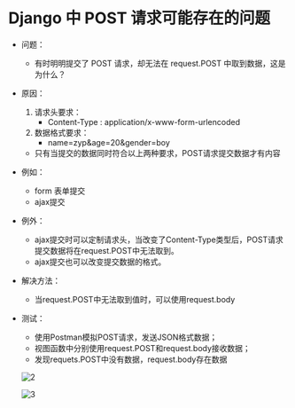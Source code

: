 # Django 中 POST 请求可能存在的问题

- 问题：

  - 有时明明提交了 POST 请求，却无法在 request.POST 中取到数据，这是为什么？

- 原因：

  1. 请求头要求：
     - Content-Type : application/x-www-form-urlencoded
  2. 数据格式要求：
     - name=zyp&age=20&gender=boy

  - 只有当提交的数据同时符合以上两种要求，POST请求提交数据才有内容

- 例如：

  - form 表单提交
  - ajax提交

- 例外：

  - ajax提交时可以定制请求头，当改变了Content-Type类型后，POST请求提交数据将在request.POST中无法取到。
  - ajax提交也可以改变提交数据的格式。

- 解决方法：

  - 当request.POST中无法取到值时，可以使用request.body
  
- 测试：

  - 使用Postman模拟POST请求，发送JSON格式数据；
  - 视图函数中分别使用request.POST和request.body接收数据；
  - 发现requets.POST中没有数据，request.body存在数据

  ![2](./image/2.png)

  ![3](./image/3.png)

  